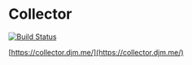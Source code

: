 # Collector

[![Build Status](https://ci.djm.me/api/badges/dave/collector/status.svg?ref=refs/heads/main)](https://ci.djm.me/dave/collector)

[https://collector.djm.me/](https://collector.djm.me/)

